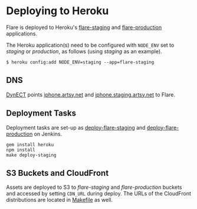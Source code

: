 # Deploying to Heroku

Flare is deployed to Heroku's [flare-staging](https://dashboard.heroku.com/apps/flare-staging) and [flare-production](https://dashboard.heroku.com/apps/flare-production) applications.

The Heroku application(s) need to be configured with `NODE_ENV` set to *staging* or *production*, as follows (using *staging* as an example).

```
$ heroku config:add NODE_ENV=staging --app=flare-staging
```

## DNS

[DynECT](http://manage.dynect.com) points [iphone.artsy.net](http://iphone.artsy.net) and [iphone.staging.artsy.net](http://iphone.staging.artsy.net) to Flare.

## Deployment Tasks

Deployment tasks are set-up as [deploy-flare-staging](http://joe.artsy.net:9000/job/deploy-flare-staging) and [deploy-flare-production](http://joe.artsy.net:9000/job/deploy-flare-production) on Jenkins.

```
gem install heroku
npm install
make deploy-staging
```

## S3 Buckets and CloudFront

Assets are deployed to S3 to *flare-staging* and *flare-production* buckets and accessed by setting `CDN_URL` during deploy. The URLs of the CloudFront distributions are located in [Makefile](../Makefile) as well.
